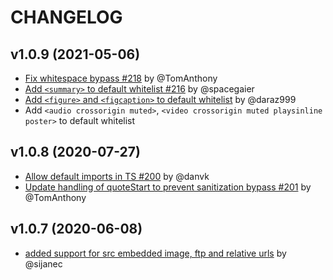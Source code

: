 # CHANGELOG

## v1.0.9 (2021-05-06)

- [Fix whitespace bypass #218](https://github.com/leizongmin/js-xss/pull/218/files) by @TomAnthony
- [Add `<summary>` to default whitelist #216](https://github.com/leizongmin/js-xss/pull/216) by @spacegaier
- [Add `<figure>` and `<figcaption>` to default whitelist](https://github.com/leizongmin/js-xss/pull/220) by @daraz999
- Add `<audio crossorigin muted>`, `<video crossorigin muted playsinline poster>` to default whitelist

## v1.0.8 (2020-07-27)

- [Allow default imports in TS #200](https://github.com/leizongmin/js-xss/pull/200) by @danvk
- [Update handling of quoteStart to prevent sanitization bypass #201](https://github.com/leizongmin/js-xss/pull/201) by @TomAnthony

## v1.0.7 (2020-06-08)

- [added support for src embedded image, ftp and relative urls](https://github.com/leizongmin/js-xss/pull/189) by @sijanec
